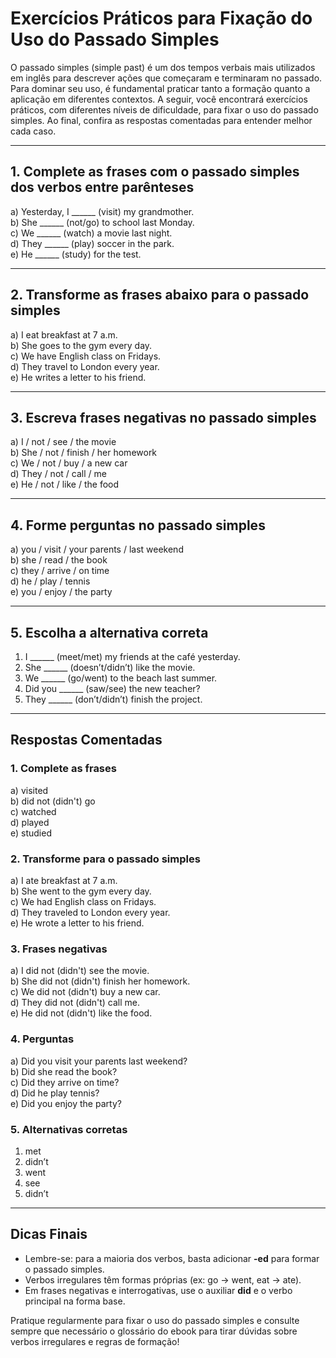
# Exercícios Práticos para Fixação do Uso do Passado Simples

O passado simples (simple past) é um dos tempos verbais mais utilizados em inglês para descrever ações que começaram e terminaram no passado. Para dominar seu uso, é fundamental praticar tanto a formação quanto a aplicação em diferentes contextos. A seguir, você encontrará exercícios práticos, com diferentes níveis de dificuldade, para fixar o uso do passado simples. Ao final, confira as respostas comentadas para entender melhor cada caso.

---

## 1. Complete as frases com o passado simples dos verbos entre parênteses

a) Yesterday, I ______ (visit) my grandmother.  
b) She ______ (not/go) to school last Monday.  
c) We ______ (watch) a movie last night.  
d) They ______ (play) soccer in the park.  
e) He ______ (study) for the test.

---

## 2. Transforme as frases abaixo para o passado simples

a) I eat breakfast at 7 a.m.  
b) She goes to the gym every day.  
c) We have English class on Fridays.  
d) They travel to London every year.  
e) He writes a letter to his friend.

---

## 3. Escreva frases negativas no passado simples

a) I / not / see / the movie  
b) She / not / finish / her homework  
c) We / not / buy / a new car  
d) They / not / call / me  
e) He / not / like / the food

---

## 4. Forme perguntas no passado simples

a) you / visit / your parents / last weekend  
b) she / read / the book  
c) they / arrive / on time  
d) he / play / tennis  
e) you / enjoy / the party

---

## 5. Escolha a alternativa correta

1. I ______ (meet/met) my friends at the café yesterday.  
2. She ______ (doesn’t/didn’t) like the movie.  
3. We ______ (go/went) to the beach last summer.  
4. Did you ______ (saw/see) the new teacher?  
5. They ______ (don’t/didn’t) finish the project.

---

## Respostas Comentadas

### 1. Complete as frases

a) visited  
b) did not (didn't) go  
c) watched  
d) played  
e) studied

### 2. Transforme para o passado simples

a) I ate breakfast at 7 a.m.  
b) She went to the gym every day.  
c) We had English class on Fridays.  
d) They traveled to London every year.  
e) He wrote a letter to his friend.

### 3. Frases negativas

a) I did not (didn't) see the movie.  
b) She did not (didn't) finish her homework.  
c) We did not (didn't) buy a new car.  
d) They did not (didn't) call me.  
e) He did not (didn't) like the food.

### 4. Perguntas

a) Did you visit your parents last weekend?  
b) Did she read the book?  
c) Did they arrive on time?  
d) Did he play tennis?  
e) Did you enjoy the party?

### 5. Alternativas corretas

1. met  
2. didn’t  
3. went  
4. see  
5. didn’t

---

## Dicas Finais

- Lembre-se: para a maioria dos verbos, basta adicionar **-ed** para formar o passado simples.  
- Verbos irregulares têm formas próprias (ex: go → went, eat → ate).
- Em frases negativas e interrogativas, use o auxiliar **did** e o verbo principal na forma base.

Pratique regularmente para fixar o uso do passado simples e consulte sempre que necessário o glossário do ebook para tirar dúvidas sobre verbos irregulares e regras de formação!
```
